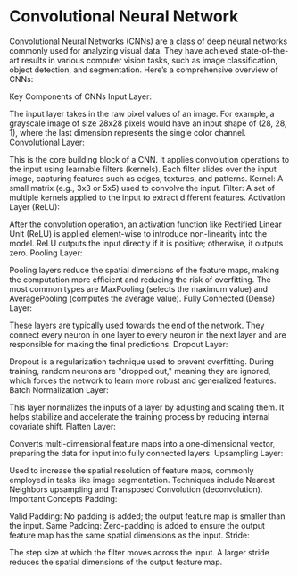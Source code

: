 # Convolutional Neural Network
Convolutional Neural Networks (CNNs) are a class of deep neural networks commonly used for analyzing visual data. They have achieved state-of-the-art results in various computer vision tasks, such as image classification, object detection, and segmentation. Here’s a comprehensive overview of CNNs:

Key Components of CNNs
Input Layer:

The input layer takes in the raw pixel values of an image. For example, a grayscale image of size 28x28 pixels would have an input shape of (28, 28, 1), where the last dimension represents the single color channel.
Convolutional Layer:

This is the core building block of a CNN. It applies convolution operations to the input using learnable filters (kernels). Each filter slides over the input image, capturing features such as edges, textures, and patterns.
Kernel: A small matrix (e.g., 3x3 or 5x5) used to convolve the input.
Filter: A set of multiple kernels applied to the input to extract different features.
Activation Layer (ReLU):

After the convolution operation, an activation function like Rectified Linear Unit (ReLU) is applied element-wise to introduce non-linearity into the model. ReLU outputs the input directly if it is positive; otherwise, it outputs zero.
Pooling Layer:

Pooling layers reduce the spatial dimensions of the feature maps, making the computation more efficient and reducing the risk of overfitting. The most common types are MaxPooling (selects the maximum value) and AveragePooling (computes the average value).
Fully Connected (Dense) Layer:

These layers are typically used towards the end of the network. They connect every neuron in one layer to every neuron in the next layer and are responsible for making the final predictions.
Dropout Layer:

Dropout is a regularization technique used to prevent overfitting. During training, random neurons are "dropped out," meaning they are ignored, which forces the network to learn more robust and generalized features.
Batch Normalization Layer:

This layer normalizes the inputs of a layer by adjusting and scaling them. It helps stabilize and accelerate the training process by reducing internal covariate shift.
Flatten Layer:

Converts multi-dimensional feature maps into a one-dimensional vector, preparing the data for input into fully connected layers.
Upsampling Layer:

Used to increase the spatial resolution of feature maps, commonly employed in tasks like image segmentation. Techniques include Nearest Neighbors upsampling and Transposed Convolution (deconvolution).
Important Concepts
Padding:

Valid Padding: No padding is added; the output feature map is smaller than the input.
Same Padding: Zero-padding is added to ensure the output feature map has the same spatial dimensions as the input.
Stride:

The step size at which the filter moves across the input. A larger stride reduces the spatial dimensions of the output feature map.
